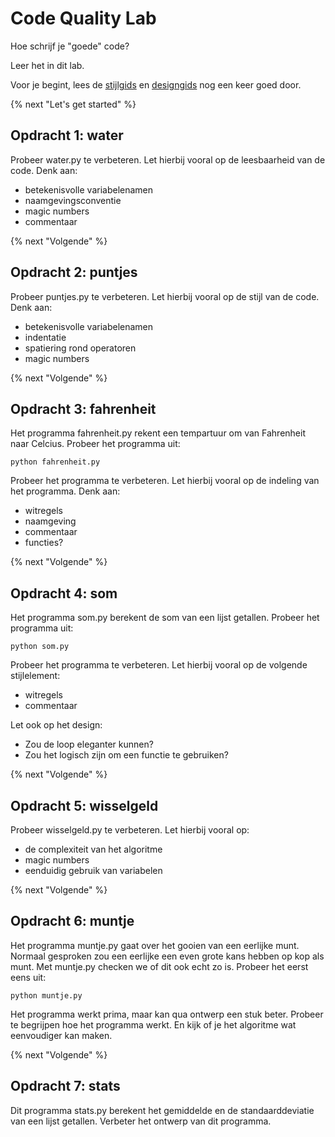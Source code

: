 # Code Quality Lab

Hoe schrijf je "goede" code?

Leer het in dit lab.

Voor je begint, lees de [stijlgids](https://progbg.mprog.nl/naslag/stijlgids) en [designgids](https://progbg.mprog.nl/naslag/designgids) nog een keer goed door.

{% next "Let's get started" %}

## Opdracht 1: water

Probeer water.py te verbeteren. Let hierbij vooral op de leesbaarheid
van de code. Denk aan:
- betekenisvolle variabelenamen
- naamgevingsconventie
- magic numbers
- commentaar

{% next "Volgende" %}

## Opdracht 2: puntjes

Probeer puntjes.py te verbeteren. Let hierbij vooral op de stijl
van de code. Denk aan:
- betekenisvolle variabelenamen
- indentatie
- spatiering rond operatoren
- magic numbers

{% next "Volgende" %}

## Opdracht 3: fahrenheit

Het programma fahrenheit.py rekent een tempartuur om van Fahrenheit naar Celcius. Probeer het programma uit:

	python fahrenheit.py

Probeer het programma te verbeteren. Let hierbij vooral op de indeling van het programma. Denk aan:
- witregels
- naamgeving
- commentaar
- functies?

{% next "Volgende" %}

## Opdracht 4: som

Het programma som.py berekent de som van een lijst getallen. Probeer het programma uit:

	python som.py

Probeer het programma te verbeteren. Let hierbij vooral op de volgende stijlelement:
- witregels
- commentaar

Let ook op het design:
- Zou de loop eleganter kunnen?
- Zou het logisch zijn om een functie te gebruiken?

{% next "Volgende" %}

## Opdracht 5: wisselgeld
Probeer wisselgeld.py te verbeteren. Let hierbij vooral op:
- de complexiteit van het algoritme
- magic numbers
- eenduidig gebruik van variabelen

{% next "Volgende" %}

## Opdracht 6: muntje
Het programma muntje.py gaat over het gooien van een eerlijke munt. Normaal gesproken
zou een eerlijke een even grote kans hebben op kop als munt. Met muntje.py checken we
of dit ook echt zo is. Probeer het eerst eens uit:

	python muntje.py

Het programma werkt prima, maar kan qua ontwerp een stuk beter. Probeer te begrijpen hoe
het programma werkt. En kijk of je het algoritme wat eenvoudiger kan maken.

{% next "Volgende" %}

## Opdracht 7: stats
Dit programma stats.py berekent het gemiddelde en de standaarddeviatie van een lijst getallen.
Verbeter het ontwerp van dit programma.
